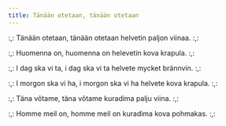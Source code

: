 ```yaml
---
title: Tänään otetaan, tänään otetaan
---
```


:,: Tänään otetaan, tänään otetaan
helvetin paljon viinaa. :,:

:,: Huomenna on, huomenna on
helevetin kova krapula. :,:

:,: I dag ska vi ta, i dag ska vi ta
helvete mycket brännvin. :,:

:,: I morgon ska vi ha, i morgon ska vi ha
helvete kova krapula. :,:

:,: Täna võtame, täna võtame
kuradima palju viina. :,:

:,: Homme meil on, homme meil on
kuradima kova pohmakas. :,:
